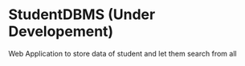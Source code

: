 # StudentDBMS (Under Developement)
Web Application to store data of student and let them search from all
